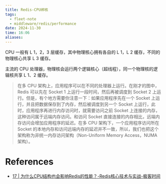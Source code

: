 ```yaml
---
title: Redis-CPU绑核
tags:
  - fleet-note
  - middleware/redis/performance
date: 2024-11-30
time: 16:06
aliases:
---
```

CPU 一般有 L 1，2，3 层缓存，其中物理核心拥有各自的 L 1，L 2 缓存，不同的物理核心共享 L 3 缓存。

主流的 CPU 处理器，物理核会运行两个逻辑核心（超线程），同一个物理核的逻辑核共享 L 1、2 缓存。

> 在多 CPU 架构上，应用程序可以在不同的处理器上运行。在刚才的图中，Redis 可以先在 Socket  1 上运行一段时间，然后再被调度到 Socket  2 上运行。但是，有个地方需要你注意一下：如果应用程序先在一个 Socket 上运行，并且把数据保存到了内存，然后被调度到另一个 Socket 上运行，此时，应用程序再进行内存访问时，就需要访问之前 Socket 上连接的内存，这种访问属于远端内存访问。和访问 Socket 直接连接的内存相比，远端内存访问会增加应用程序的延迟。在多 CPU 架构下，一个应用程序访问所在 Socket 的本地内存和访问远端内存的延迟并不一致，所以，我们也把这个架构称为非统一内存访问架构（Non-Uniform Memory Access，NUMA 架构）。



# References
* [17 | 为什么CPU结构也会影响Redis的性能？-Redis核心技术与实战-极客时间](https://time.geekbang.org/column/article/286082)